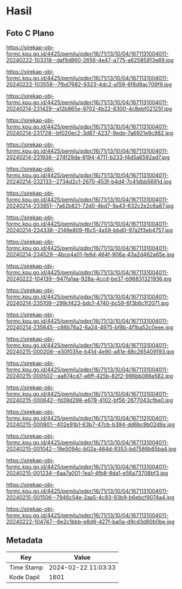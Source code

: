 # Hasil

## Foto C Plano

https://sirekap-obj-formc.kpu.go.id/4425/pemilu/pdpr/16/71/13/10/04/1671131004011-20240222-103318--daf9d860-2656-4e47-a775-a62585913e69.jpg

https://sirekap-obj-formc.kpu.go.id/4425/pemilu/pdpr/16/71/13/10/04/1671131004011-20240222-103558--7fbd7682-9323-4dc2-a159-6f8d9ac709f9.jpg

https://sirekap-obj-formc.kpu.go.id/4425/pemilu/pdpr/16/71/13/10/04/1671131004011-20240214-231429--a12b865e-9702-4b22-8300-4c8ebf02125f.jpg

https://sirekap-obj-formc.kpu.go.id/4425/pemilu/pdpr/16/71/13/10/04/1671131004011-20240214-231728--bf020ec2-3d87-4237-9ede-7a6921e9c982.jpg

https://sirekap-obj-formc.kpu.go.id/4425/pemilu/pdpr/16/71/13/10/04/1671131004011-20240214-231936--274f29da-9194-4711-b233-f4d5a6592ad7.jpg

https://sirekap-obj-formc.kpu.go.id/4425/pemilu/pdpr/16/71/13/10/04/1671131004011-20240214-232133--2734d2c1-2670-453f-b4d4-7c41dbb5691d.jpg

https://sirekap-obj-formc.kpu.go.id/4425/pemilu/pdpr/16/71/13/10/04/1671131004011-20240214-233851--7a62b821-72d0-4bd7-9a43-632c2e2c6a87.jpg

https://sirekap-obj-formc.kpu.go.id/4425/pemilu/pdpr/16/71/13/10/04/1671131004011-20240214-234338--2149e809-f6c5-4a59-bbd0-97a2f3eb4757.jpg

https://sirekap-obj-formc.kpu.go.id/4425/pemilu/pdpr/16/71/13/10/04/1671131004011-20240214-234529--4bce4a01-fe8d-464f-906a-43a2d462a65e.jpg

https://sirekap-obj-formc.kpu.go.id/4425/pemilu/pdpr/16/71/13/10/04/1671131004011-20240222-104139--947fa1aa-928a-4ccd-be37-b96831321936.jpg

https://sirekap-obj-formc.kpu.go.id/4425/pemilu/pdpr/16/71/13/10/04/1671131004011-20240214-235109--299cf423-bdc1-4740-bc59-6f3b6c1f2071.jpg

https://sirekap-obj-formc.kpu.go.id/4425/pemilu/pdpr/16/71/13/10/04/1671131004011-20240214-235645--c86b78a2-6a24-4975-bf8b-4f1ba52c0eee.jpg

https://sirekap-obj-formc.kpu.go.id/4425/pemilu/pdpr/16/71/13/10/04/1671131004011-20240215-000208--e30f035e-b41d-4e90-a81e-68c265409193.jpg

https://sirekap-obj-formc.kpu.go.id/4425/pemilu/pdpr/16/71/13/10/04/1671131004011-20240215-000502--aa874cd7-a6ff-425b-82f2-986bb088a582.jpg

https://sirekap-obj-formc.kpu.go.id/4425/pemilu/pdpr/16/71/13/10/04/1671131004011-20240215-000642--fd39d298-e678-4102-bf56-2677043cfbe0.jpg

https://sirekap-obj-formc.kpu.go.id/4425/pemilu/pdpr/16/71/13/10/04/1671131004011-20240215-000801--402e91b1-63b7-47cb-b394-dd6bc9b02d9a.jpg

https://sirekap-obj-formc.kpu.go.id/4425/pemilu/pdpr/16/71/13/10/04/1671131004011-20240215-001042--19e5094c-b02a-464d-9353-bd7586b65ba4.jpg

https://sirekap-obj-formc.kpu.go.id/4425/pemilu/pdpr/16/71/13/10/04/1671131004011-20240215-001234--6aa7a001-1ea1-4fb8-8da1-e56a73708bf3.jpg

https://sirekap-obj-formc.kpu.go.id/4425/pemilu/pdpr/16/71/13/10/04/1671131004011-20240215-001506--7946c54e-2aa5-4c93-93b9-b6ebcf9074a4.jpg

https://sirekap-obj-formc.kpu.go.id/4425/pemilu/pdpr/16/71/13/10/04/1671131004011-20240222-104747--6e2c1bbb-e8d8-427f-ba0a-d9cd3d60b0be.jpg


## Metadata

| Key        | Value               |
| ---------- | ------------------- |
| Time Stamp | 2024-02-22 11:03:33 |
| Kode Dapil | 1601                |



